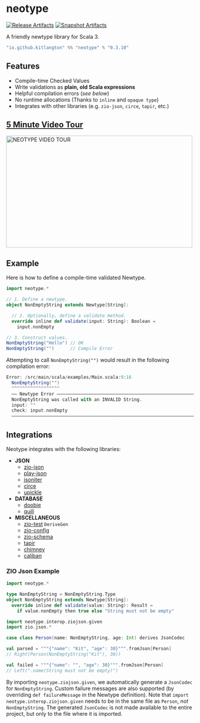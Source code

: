 # neotype

[![Release Artifacts][Badge-SonatypeReleases]][Link-SonatypeReleases]
[![Snapshot Artifacts][Badge-SonatypeSnapshots]][Link-SonatypeSnapshots]

[Badge-SonatypeReleases]: https://img.shields.io/nexus/r/https/oss.sonatype.org/io.github.kitlangton/neotype_3.svg "Sonatype Releases"
[Badge-SonatypeSnapshots]: https://img.shields.io/nexus/s/https/oss.sonatype.org/io.github.kitlangton/neotype_3.svg "Sonatype Snapshots"
[Link-SonatypeSnapshots]: https://oss.sonatype.org/content/repositories/snapshots/io/github/kitlangton/neotype_3/ "Sonatype Snapshots"
[Link-SonatypeReleases]: https://oss.sonatype.org/content/repositories/releases/io/github/kitlangton/neotype_3/ "Sonatype Releases"

A friendly newtype library for Scala 3.

```scala
"io.github.kitlangton" %% "neotype" % "0.3.10"
```

## Features

- Compile-time Checked Values
- Write validations as **plain, old Scala expressions**
- Helpful compilation errors (_see below_)
- No runtime allocations (Thanks to `inline` and `opaque type`)
- Integrates with other libraries (e.g. `zio-json`, `circe`, `tapir`, etc.)

## [5 Minute Video Tour](http://www.youtube.com/watch?v=6AxSX_WX7ek)

<a href="http://www.youtube.com/watch?v=6AxSX_WX7ek" title="NEOTYPE TOUR">
    <img src="https://img.youtube.com/vi/6AxSX_WX7ek/maxresdefault.jpg" alt="NEOTYPE VIDEO TOUR" width="500" height="300">
</a>

## Example

Here is how to define a compile-time validated Newtype.

```scala
import neotype.*

// 1. Define a newtype.
object NonEmptyString extends Newtype[String]:

  // 2. Optionally, define a validate method.
  override inline def validate(input: String): Boolean =
    input.nonEmpty

// 3. Construct values.
NonEmptyString("Hello") // OK
NonEmptyString("")      // Compile Error
```

Attempting to call `NonEmptyString("")` would result in the following compilation error:

```scala
Error: /src/main/scala/examples/Main.scala:9:16
  NonEmptyString("")
  ^^^^^^^^^^^^^^^^^^
  —— Newtype Error ——————————————————————————————————————————————————————————
  NonEmptyString was called with an INVALID String.
  input: ""
  check: input.nonEmpty
  ———————————————————————————————————————————————————————————————————————————
```

## Integrations

Neotype integrates with the following libraries:

- **JSON**
  - [zio-json](https://github.com/zio/zio-json)
  - [play-json](https://github.com/playframework/play-json)
  - [jsoniter](https://github.com/plokhotnyuk/jsoniter-scala)
  - [circe](https://github.com/circe/circe)
  - [upickle](https://github.com/lihaoyi/upickle)
- **DATABASE**
  - [doobie](https://github.com/tpolecat/doobie)
  - [quill](https://github.com/zio/zio-quill)
- **MISCELLANEOUS**
  - [zio-test](https://github.com/zio/zio) `DeriveGen`
  - [zio-config](https://github.com/zio/zio-config)
  - [zio-schema](https://github.com/zio/zio-schema)
  - [tapir](https://github.com/softwaremill/tapir)
  - [chimney](https://github.com/scalalandio/chimney)
  - [caliban](https://github.com/ghostdogpr/caliban)

### ZIO Json Example

```scala
import neotype.*

type NonEmptyString = NonEmptyString.Type
object NonEmptyString extends Newtype[String]:
  override inline def validate(value: String): Result =
    if value.nonEmpty then true else "String must not be empty"
```

```scala
import neotype.interop.ziojson.given
import zio.json.*

case class Person(name: NonEmptyString, age: Int) derives JsonCodec

val parsed = """{"name": "Kit", "age": 30}""".fromJson[Person]
// Right(Person(NonEmptyString("Kit"), 30))

val failed = """{"name": "", "age": 30}""".fromJson[Person]
// Left(".name(String must not be empty)")
```

By importing `neotype.ziojson.given`, we automatically generate a `JsonCodec` for `NonEmptyString`. Custom
failure messages are also supported (by overriding `def failureMessage` in the Newtype definition).
Note that `import neotype.interop.ziojson.given` needs to be in the same file as `Person`, _not_ `NonEmptyString`.
The generated `JsonCodec` is not made available to the entire project, but only to the file where it is imported.
